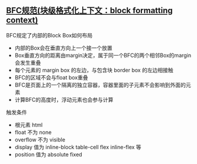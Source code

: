 ## [BFC规范(块级格式化上下文：block formatting context)](https://developer.mozilla.org/zh-CN/docs/Web/Guide/CSS/Block_formatting_context)
BFC规定了内部的Block Box如何布局
- 内部的Box会在垂直方向上一个接一个放置
- Box垂直方向的距离由margin决定，属于同一个BFC的两个相邻Box的margin会发生重叠
- 每个元素的 margin box 的左边，与包含块 border box 的左边相接触
- BFC的区域不会与float box重叠
- BFC是页面上的一个隔离的独立容器，容器里面的子元素不会影响到外面的元素
- 计算BFC的高度时，浮动元素也会参与计算

触发条件
- 根元素 html
- float 不为 none
- overflow 不为 visible
- display 值为 inline-block table-cell flex inline-flex 等
- position 值为 absolute fixed
